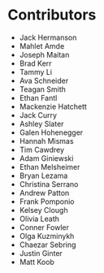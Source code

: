 # Contributors


- Jack Hermanson
- Mahlet Amde
- Joseph Maitan
- Brad Kerr
- Tammy Li
- Ava Schneider
- Teagan Smith
- Ethan Fantl
- Mackenzie Hatchett
- Jack Curry
- Ashley Slater
- Galen Hohenegger
- Hannah Mismas
- Tim Cawdrey
- Adam Giniewski
- Ethan Melsheimer
- Bryan Lezama
- Christina Serrano
- Andrew Patton
- Frank Pomponio
- Kelsey Clough 
- Olivia Leath
- Conner Fowler
- Olga Kuzminykh 
- Chaezar Sebring
- Justin Ginter
- Matt Koob
